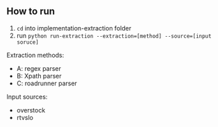 ## How to run
1. `cd` into implementation-extraction folder
2. run `python run-extraction --extraction=[method] --source=[input soruce]`

Extraction methods:
- A: regex parser
- B: Xpath parser
- C: roadrunner parser

Input sources:
- overstock
- rtvslo